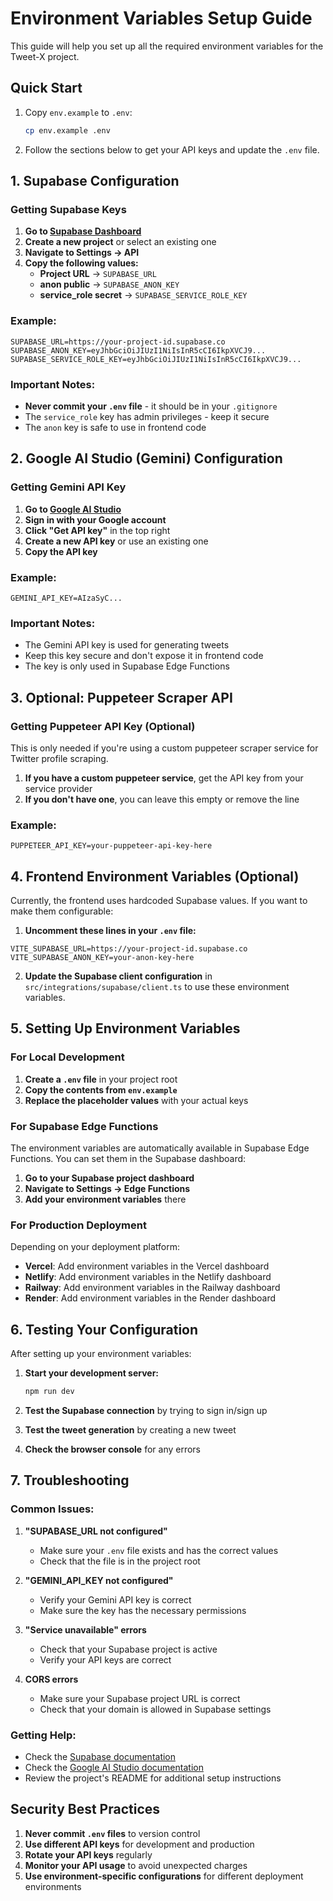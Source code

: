 # Environment Variables Setup Guide

This guide will help you set up all the required environment variables for the Tweet-X project.

## Quick Start

1. Copy `env.example` to `.env`:
   ```bash
   cp env.example .env
   ```

2. Follow the sections below to get your API keys and update the `.env` file.

## 1. Supabase Configuration

### Getting Supabase Keys

1. **Go to [Supabase Dashboard](https://supabase.com/dashboard)**
2. **Create a new project** or select an existing one
3. **Navigate to Settings → API**
4. **Copy the following values:**
   - **Project URL** → `SUPABASE_URL`
   - **anon public** → `SUPABASE_ANON_KEY`
   - **service_role secret** → `SUPABASE_SERVICE_ROLE_KEY`

### Example:
```env
SUPABASE_URL=https://your-project-id.supabase.co
SUPABASE_ANON_KEY=eyJhbGciOiJIUzI1NiIsInR5cCI6IkpXVCJ9...
SUPABASE_SERVICE_ROLE_KEY=eyJhbGciOiJIUzI1NiIsInR5cCI6IkpXVCJ9...
```

### Important Notes:
- **Never commit your `.env` file** - it should be in your `.gitignore`
- The `service_role` key has admin privileges - keep it secure
- The `anon` key is safe to use in frontend code

## 2. Google AI Studio (Gemini) Configuration

### Getting Gemini API Key

1. **Go to [Google AI Studio](https://aistudio.google.com/)**
2. **Sign in with your Google account**
3. **Click "Get API key"** in the top right
4. **Create a new API key** or use an existing one
5. **Copy the API key**

### Example:
```env
GEMINI_API_KEY=AIzaSyC...
```

### Important Notes:
- The Gemini API key is used for generating tweets
- Keep this key secure and don't expose it in frontend code
- The key is only used in Supabase Edge Functions

## 3. Optional: Puppeteer Scraper API

### Getting Puppeteer API Key (Optional)

This is only needed if you're using a custom puppeteer scraper service for Twitter profile scraping.

1. **If you have a custom puppeteer service**, get the API key from your service provider
2. **If you don't have one**, you can leave this empty or remove the line

### Example:
```env
PUPPETEER_API_KEY=your-puppeteer-api-key-here
```

## 4. Frontend Environment Variables (Optional)

Currently, the frontend uses hardcoded Supabase values. If you want to make them configurable:

1. **Uncomment these lines in your `.env` file:**
```env
VITE_SUPABASE_URL=https://your-project-id.supabase.co
VITE_SUPABASE_ANON_KEY=your-anon-key-here
```

2. **Update the Supabase client configuration** in `src/integrations/supabase/client.ts` to use these environment variables.

## 5. Setting Up Environment Variables

### For Local Development

1. **Create a `.env` file** in your project root
2. **Copy the contents from `env.example`**
3. **Replace the placeholder values** with your actual keys

### For Supabase Edge Functions

The environment variables are automatically available in Supabase Edge Functions. You can set them in the Supabase dashboard:

1. **Go to your Supabase project dashboard**
2. **Navigate to Settings → Edge Functions**
3. **Add your environment variables** there

### For Production Deployment

Depending on your deployment platform:

- **Vercel**: Add environment variables in the Vercel dashboard
- **Netlify**: Add environment variables in the Netlify dashboard
- **Railway**: Add environment variables in the Railway dashboard
- **Render**: Add environment variables in the Render dashboard

## 6. Testing Your Configuration

After setting up your environment variables:

1. **Start your development server:**
   ```bash
   npm run dev
   ```

2. **Test the Supabase connection** by trying to sign in/sign up
3. **Test the tweet generation** by creating a new tweet
4. **Check the browser console** for any errors

## 7. Troubleshooting

### Common Issues:

1. **"SUPABASE_URL not configured"**
   - Make sure your `.env` file exists and has the correct values
   - Check that the file is in the project root

2. **"GEMINI_API_KEY not configured"**
   - Verify your Gemini API key is correct
   - Make sure the key has the necessary permissions

3. **"Service unavailable" errors**
   - Check that your Supabase project is active
   - Verify your API keys are correct

4. **CORS errors**
   - Make sure your Supabase project URL is correct
   - Check that your domain is allowed in Supabase settings

### Getting Help:

- Check the [Supabase documentation](https://supabase.com/docs)
- Check the [Google AI Studio documentation](https://ai.google.dev/)
- Review the project's README for additional setup instructions

## Security Best Practices

1. **Never commit `.env` files** to version control
2. **Use different API keys** for development and production
3. **Rotate your API keys** regularly
4. **Monitor your API usage** to avoid unexpected charges
5. **Use environment-specific configurations** for different deployment environments 